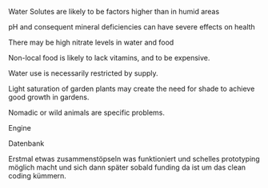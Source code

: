 Water Solutes are likely to be factors higher than in humid areas

pH and consequent mineral deficiencies can have severe effects on health

There may be high nitrate levels in water and food

Non-local food is likely to lack vitamins, and to be expensive.

Water use is necessarily restricted by supply.

Light saturation of garden plants may create the need for shade to achieve good growth in gardens.

Nomadic or wild animals are specific problems.




Engine

Datenbank



Erstmal etwas zusammenstöpseln was funktioniert und schelles prototyping möglich macht und sich dann später sobald funding da ist um das clean coding kümmern.